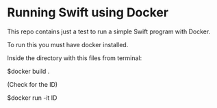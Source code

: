 # Running Swift using Docker
This repo contains just a test to run a simple Swift program with Docker.

To run this you must have docker installed.

Inside the directory with this files from terminal:

$docker build .

(Check for the ID)

$docker run -it ID
